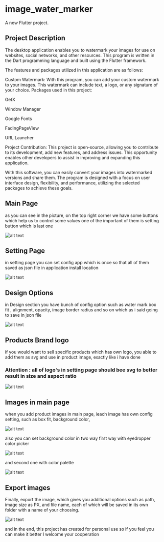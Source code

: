 # image_water_marker

A new Flutter project.

## Project Description

The desktop application enables you to watermark your images for use on websites, social networks, and other resources. This program is written in the Dart programming language and built using the Flutter framework.

The features and packages utilized in this application are as follows:

Custom Watermark: With this program, you can add your custom watermark to your images. This watermark can include text, a logo, or any signature of your choice. Packages used in this project:

GetX

Window Manager

Google Fonts

FadingPageView

URL Launcher

Project Contribution: This project is open-source, allowing you to contribute to its development, add new features, and address issues. This opportunity enables other developers to assist in improving and expanding this application.

With this software, you can easily convert your images into watermarked versions and share them. The program is designed with a focus on user interface design, flexibility, and performance, utilizing the selected packages to achieve these goals.

## Main Page

as you can see in the picture, on the top right corner we have some buttons which help us to control some values
one of the important of them is setting button which is last one

![alt text](https://github.com/RaminBgrn/image-watermarker/blob/main/screenshots/Screenshot%20from%202023-12-20%2009-38-47.png?row=true)

## Setting Page

in setting page you can set config app which is once so that all of them saved as json file in application install location 

![alt text](https://github.com/RaminBgrn/image-watermarker/blob/main/screenshots/Screenshot%20from%202023-12-20%2009-39-49.png?row=true)

## Design Options
in Design section you have bunch of config option such as water mark box fit , alignment, opacity, image border radius and so on which as i said going to save in json file

![alt text](https://github.com/RaminBgrn/image-watermarker/blob/main/screenshots/Screenshot%20from%202023-12-20%2009-40-05.png?row=true)

## Products Brand logo 

if you would want to sell specific products which has own logo, you able to add them as svg and use in product image, exactly like i have done
### Attention : all of logo's in setting page should bee svg to better result in size and aspect ratio

![alt text](https://github.com/RaminBgrn/image-watermarker/blob/main/screenshots/Screenshot%20from%202023-12-20%2009-55-40.png?row=true)

## Images in main page

when you add product images in main page, ieach image has own config setting, such as box fit, background color,

![alt text](https://github.com/RaminBgrn/image-watermarker/blob/main/screenshots/Screenshot%20from%202023-12-20%2009-57-06.png?row=true)

also you can set background color in two way 
first way with eyedropper color picker

![alt text](https://github.com/RaminBgrn/image-watermarker/blob/main/screenshots/Screenshot%20from%202023-12-20%2009-57-43.png?row=true)

and second one with color palette 

![alt text](https://github.com/RaminBgrn/image-watermarker/blob/main/screenshots/Screenshot%20from%202023-12-20%2009-58-03.png?row=true)

## Export images

Finally, export the image, which gives you additional options such as path, image size as PX, and file name, each of which will be saved in its own folder with a name of your choosing.

![alt text](https://github.com/RaminBgrn/image-watermarker/blob/main/screenshots/Screenshot%20from%202023-12-20%2009-59-19.png?row=true)

and in the end, this project has created for personal use so if you feel you can make it better I welcome your cooperation
